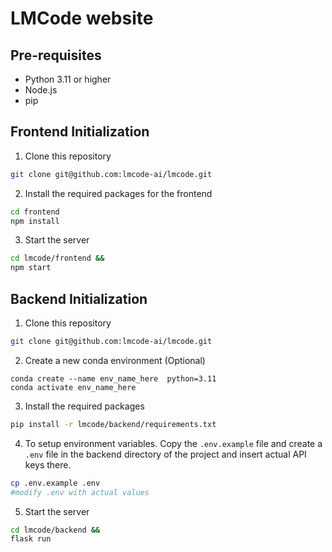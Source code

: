 # LMCode website

## Pre-requisites

- Python 3.11 or higher
- Node.js
- pip

## Frontend Initialization

1. Clone this repository

```bash
git clone git@github.com:lmcode-ai/lmcode.git
```

2. Install the required packages for the frontend

```bash
cd frontend
npm install
```

3. Start the server

```bash
cd lmcode/frontend &&
npm start
```

## Backend Initialization

1. Clone this repository

```bash
git clone git@github.com:lmcode-ai/lmcode.git
```

2. Create a new conda environment (Optional)
```base 
conda create --name env_name_here  python=3.11  
conda activate env_name_here
```

3. Install the required packages

```bash
pip install -r lmcode/backend/requirements.txt 
```

4. To setup environment variables. Copy the `.env.example` file and create a `.env` file in the backend directory of the project and insert actual API keys there.

```bash
cp .env.example .env
#modify .env with actual values
```

5. Start the server

```bash
cd lmcode/backend &&
flask run
```
